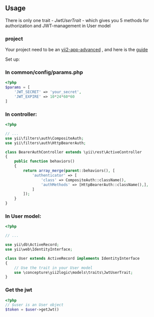
## Usage

There is only one trait - *JwtUserTrait* - which gives you 5 methods for
authorization and JWT-management in User model

### project

Your project need to be an [yii2-app-advanced](https://github.com/yiisoft/yii2-app-advanced) , and here is the [guide](https://github.com/yiisoft/yii2-app-advanced/blob/master/docs/guide/start-installation.md)

Set up:

### In common/config/params.php

```PHP
<?php
$params = [
    'JWT_SECRET' => 'your_secret',
    'JWT_EXPIRE' => 10*24*60*60
]

```

### In controller:

```PHP
<?php

// ...
use yii\filters\auth\CompositeAuth;
use yii\filters\auth\HttpBearerAuth;

class BearerAuthController extends \yii\rest\ActiveController
{
    public function behaviors()
    {
        return array_merge(parent::behaviors(), [
            'authenticator' => [
                'class' => CompositeAuth::className(),
                'authMethods' => [HttpBearerAuth::className(),],
            ]
        ]);
    }
}
```

### In User model:

```PHP
<?php

// ...

use yii\db\ActiveRecord;
use yii\web\IdentityInterface;

class User extends ActiveRecord implements IdentityInterface
{
    // Use the trait in your User model
    use \concepture\yii2logic\models\traits\JwtUserTrait;
}
```

### Get the jwt

```PHP
<?php
// $user is an User object
$token = $user->getJwt()
```


